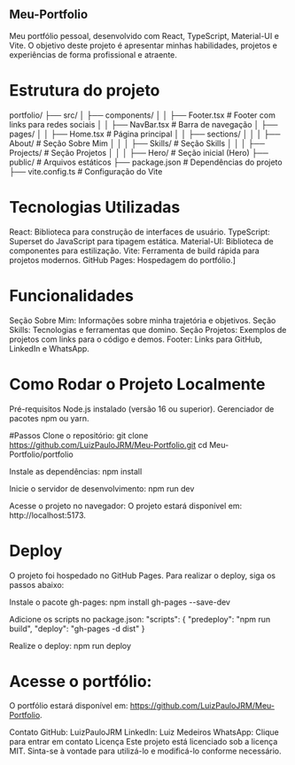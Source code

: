 ## Meu-Portfolio
  Meu portfólio pessoal, desenvolvido com React, TypeScript, Material-UI e Vite. O objetivo deste projeto é apresentar minhas habilidades, projetos e experiências de forma profissional e atraente.
# Estrutura do projeto
portfolio/
├── src/
│   ├── components/
│   │   ├── Footer.tsx       # Footer com links para redes sociais
│   │   ├── NavBar.tsx       # Barra de navegação
│   ├── pages/
│   │   ├── Home.tsx         # Página principal
│   │   ├── sections/
│   │   │   ├── About/       # Seção Sobre Mim
│   │   │   ├── Skills/      # Seção Skills
│   │   │   ├── Projects/    # Seção Projetos
│   │   │   ├── Hero/        # Seção inicial (Hero)
├── public/                  # Arquivos estáticos
├── package.json             # Dependências do projeto
├── vite.config.ts           # Configuração do Vite

# Tecnologias Utilizadas
React: Biblioteca para construção de interfaces de usuário.
TypeScript: Superset do JavaScript para tipagem estática.
Material-UI: Biblioteca de componentes para estilização.
Vite: Ferramenta de build rápida para projetos modernos.
GitHub Pages: Hospedagem do portfólio.]

# Funcionalidades
Seção Sobre Mim: Informações sobre minha trajetória e objetivos.
Seção Skills: Tecnologias e ferramentas que domino.
Seção Projetos: Exemplos de projetos com links para o código e demos.
Footer: Links para GitHub, LinkedIn e WhatsApp.

# Como Rodar o Projeto Localmente
Pré-requisitos
Node.js instalado (versão 16 ou superior).
Gerenciador de pacotes npm ou yarn.

#Passos
Clone o repositório:
git clone https://github.com/LuizPauloJRM/Meu-Portfolio.git
cd Meu-Portfolio/portfolio

Instale as dependências:
npm install

Inicie o servidor de desenvolvimento:
npm run dev

Acesse o projeto no navegador:
O projeto estará disponível em: http://localhost:5173.

# Deploy
O projeto foi hospedado no GitHub Pages. Para realizar o deploy, siga os passos abaixo:

Instale o pacote gh-pages:
npm install gh-pages --save-dev

Adicione os scripts no package.json:
"scripts": {
  "predeploy": "npm run build",
  "deploy": "gh-pages -d dist"
}

Realize o deploy:
npm run deploy

# Acesse o portfólio:

O portfólio estará disponível em: https://github.com/LuizPauloJRM/Meu-Portfolio.

Contato
GitHub: LuizPauloJRM
LinkedIn: Luiz Medeiros
WhatsApp: Clique para entrar em contato
Licença
Este projeto está licenciado sob a licença MIT. Sinta-se à vontade para utilizá-lo e modificá-lo conforme necessário.
